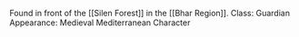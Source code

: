 Found in front of the [[Silen Forest]] in the [[Bhar Region]].
Class: Guardian
Appearance: Medieval Mediterranean Character